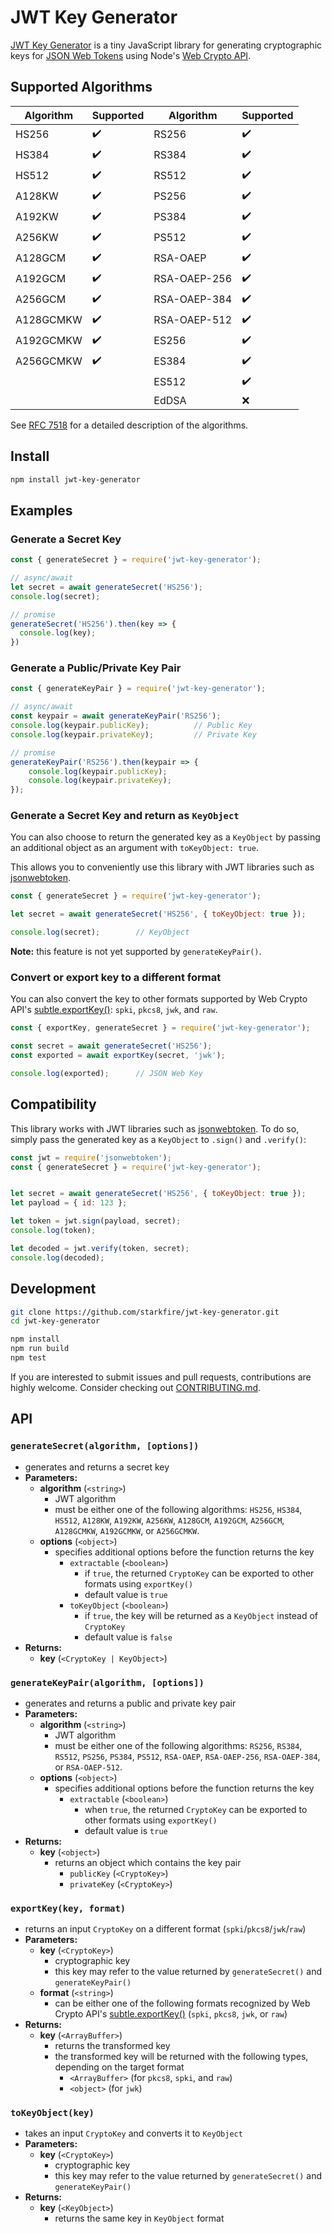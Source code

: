 # JWT Key Generator

[JWT Key Generator](https://www.npmjs.com/package/jwt-key-generator) is a tiny JavaScript library for generating cryptographic keys for [JSON Web Tokens](https://jwt.io/) using Node's [Web Crypto API](https://nodejs.org/api/webcrypto.html).

## Supported Algorithms
| Algorithm   | Supported   | Algorithm    | Supported |
| ----------- | ------------| ------------ | --------- |
| HS256       | ✔️          | RS256        | ✔️       |
| HS384       | ✔️          | RS384        | ✔️       |
| HS512       | ✔️          | RS512        | ✔️       |
| A128KW      | ✔️          | PS256        | ✔️       |
| A192KW      | ✔️          | PS384        | ✔️       |
| A256KW      | ✔️          | PS512        | ✔️       |
| A128GCM     | ✔️          | RSA-OAEP     | ✔️       |
| A192GCM     | ✔️          | RSA-OAEP-256 | ✔️       |
| A256GCM     | ✔️          | RSA-OAEP-384 | ✔️       |
| A128GCMKW   | ✔️          | RSA-OAEP-512 | ✔️       |
| A192GCMKW   | ✔️          | ES256        | ✔️       |
| A256GCMKW   | ✔️          | ES384        | ✔️       |
|             |             | ES512        | ✔️       |
|             |             | EdDSA        | ❌       |

See [RFC 7518](https://datatracker.ietf.org/doc/html/rfc7518) for a detailed description of the algorithms.

## Install
```sh
npm install jwt-key-generator
```

## Examples
### Generate a Secret Key
```js
const { generateSecret } = require('jwt-key-generator');

// async/await
let secret = await generateSecret('HS256');
console.log(secret);

// promise
generateSecret('HS256').then(key => {
  console.log(key);
})
```
### Generate a Public/Private Key Pair
```js
const { generateKeyPair } = require('jwt-key-generator');

// async/await
const keypair = await generateKeyPair('RS256');
console.log(keypair.publicKey);          // Public Key
console.log(keypair.privateKey);         // Private Key

// promise
generateKeyPair('RS256').then(keypair => {
    console.log(keypair.publicKey);
    console.log(keypair.privateKey);
});
```
### Generate a Secret Key and return as `KeyObject`

You can also choose to return the generated key as a `KeyObject` by passing an additional object as an argument with `toKeyObject: true`.

This allows you to conveniently use this library with JWT libraries such as [jsonwebtoken](https://www.npmjs.com/package/jsonwebtoken).

```js
const { generateSecret } = require('jwt-key-generator');

let secret = await generateSecret('HS256', { toKeyObject: true });

console.log(secret);        // KeyObject
```

**Note:** this feature is not yet supported by `generateKeyPair()`.

### Convert or export key to a different format
You can also convert the key to other formats supported by Web Crypto API's [subtle.exportKey()](https://nodejs.org/api/webcrypto.html#subtleexportkeyformat-key): `spki`, `pkcs8`, `jwk`, and `raw`.

```js
const { exportKey, generateSecret } = require('jwt-key-generator');

const secret = await generateSecret('HS256');
const exported = await exportKey(secret, 'jwk');

console.log(exported);      // JSON Web Key
```

## Compatibility

This library works with JWT libraries such as [jsonwebtoken](https://www.npmjs.com/package/jsonwebtoken). To do so, simply pass the generated key as a `KeyObject` to `.sign()` and `.verify()`:

```js
const jwt = require('jsonwebtoken');
const { generateSecret } = require('jwt-key-generator');


let secret = await generateSecret('HS256', { toKeyObject: true });
let payload = { id: 123 };

let token = jwt.sign(payload, secret);
console.log(token);

let decoded = jwt.verify(token, secret);
console.log(decoded);
```

## Development
```sh
git clone https://github.com/starkfire/jwt-key-generator.git
cd jwt-key-generator

npm install
npm run build
npm test
```
If you are interested to submit issues and pull requests, contributions are highly welcome. Consider checking out [CONTRIBUTING.md](https://github.com/starkfire/jwt-key-generator/blob/main/CONTRIBUTING.md).

## API
### `generateSecret(algorithm, [options])`
* generates and returns a secret key
* **Parameters:**
  * **algorithm** (`<string>`)
    * JWT algorithm
    * must be either one of the following algorithms: `HS256`, `HS384`, `HS512`, `A128KW`, `A192KW`, `A256KW`, `A128GCM`, `A192GCM`, `A256GCM`, `A128GCMKW`, `A192GCMKW`, or `A256GCMKW`.
  * **options** (`<object>`)
    * specifies additional options before the function returns the key
      * `extractable` (`<boolean>`)
        * if `true`, the returned `CryptoKey` can be exported to other formats using `exportKey()`
        * default value is `true`
      * `toKeyObject` (`<boolean>`)
        * if `true`, the key will be returned as a `KeyObject` instead of `CryptoKey`
        * default value is `false`
* **Returns:**
  * **key** (`<CryptoKey | KeyObject>`)

### `generateKeyPair(algorithm, [options])`
* generates and returns a public and private key pair
* **Parameters:**
  * **algorithm** (`<string>`)
    * JWT algorithm
    * must be either one of the following algorithms: `RS256`, `RS384`, `RS512`, `PS256`, `PS384`, `PS512`, `RSA-OAEP`, `RSA-OAEP-256`, `RSA-OAEP-384`, or `RSA-OAEP-512`.
  * **options** (`<object>`)
    * specifies additional options before the function returns the key
      * `extractable` (`<boolean>`)
        * when `true`, the returned `CryptoKey` can be exported to other formats using `exportKey()`
        * default value is `true`
* **Returns:**
  * **key** (`<object>`)
    * returns an object which contains the key pair
      * `publicKey` (`<CryptoKey>`)
      * `privateKey` (`<CryptoKey>`)

### `exportKey(key, format)`
* returns an input `CryptoKey` on a different format (`spki`/`pkcs8`/`jwk`/`raw`)
* **Parameters:**
  * **key** (`<CryptoKey>`)
    * cryptographic key
    * this key may refer to the value returned by `generateSecret()` and `generateKeyPair()`
  * **format** (`<string>`)
    * can be either one of the following formats recognized by Web Crypto API's [subtle.exportKey()](https://nodejs.org/api/webcrypto.html#subtleexportkeyformat-key) (`spki`, `pkcs8`, `jwk`, or `raw`)
* **Returns:**
  * **key** (`<ArrayBuffer>`)
    * returns the transformed key
    * the transformed key will be returned with the following types, depending on the target format
      * `<ArrayBuffer>` (for `pkcs8`, `spki`, and `raw`)
      * `<object>` (for `jwk`)

### `toKeyObject(key)`
* takes an input `CryptoKey` and converts it to `KeyObject`
* **Parameters:**
  * **key** (`<CryptoKey>`)
    * cryptographic key
    * this key may refer to the value returned by `generateSecret()` and `generateKeyPair()`
* **Returns:**
  * **key** (`<KeyObject>`)
    * returns the same key in `KeyObject` format